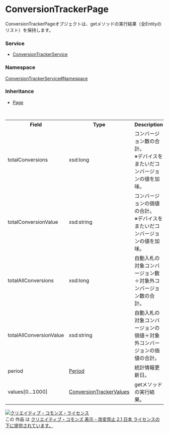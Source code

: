 # ConversionTrackerPage
ConversionTrackerPageオブジェクトは、getメソッドの実行結果（全Entityのリスト）を保持します。

### Service
+ [ConversionTrackerService](../../services/ConversionTrackerService.md)

### Namespace
[ConversionTrackerService#Namespace](../../services/ConversionTrackerService.md#namespace)

### Inheritance
+ [Page](../Common/Page.md)

<table>
 <tr>
  <th>Field</th>
  <th>Type</th>
  <th>Description</th>
 </tr>
 <tr>
  <td>totalConversions</td>
  <td>xsd:long</td>
  <td>コンバージョン数の合計。<br>※デバイスをまたいだコンバージョンの値を加味。</td>
 </tr>
 <tr>
  <td>totalConversionValue</td>
  <td>xsd:string</td>
  <td>コンバージョンの価値の合計。<br>※デバイスをまたいだコンバージョンの値を加味。</td>
 </tr>
 <tr>
  <td>totalAllConversions</td>
  <td>xsd:long</td>
  <td>自動入札の対象コンバージョン数＋対象外コンバージョン数の合計。</td>
 </tr>
 <tr>
  <td>totalAllConversionValue</td>
  <td>xsd:string</td>
  <td>自動入札の対象コンバージョンの価値＋対象外コンバージョンの価値の合計。</td>
 </tr>
 <tr>
  <td>period</td>
  <td><a href="./Period.md">Period</a></td>
  <td>統計情報更新日。</td>
 </tr>
 <tr>
  <td>values[0...1000]</td>
  <td><a href="./ConversionTrackerValues.md">ConversionTrackerValues</a></td>
  <td>getメソッドの実行結果。</td>
 </tr>
</table>

<a rel="license" href="http://creativecommons.org/licenses/by-nd/2.1/jp/"><img alt="クリエイティブ・コモンズ・ライセンス" style="border-width:0" src="https://i.creativecommons.org/l/by-nd/2.1/jp/88x31.png" /></a><br />この 作品 は <a rel="license" href="http://creativecommons.org/licenses/by-nd/2.1/jp/">クリエイティブ・コモンズ 表示 - 改変禁止 2.1 日本 ライセンスの下に提供されています。</a>
